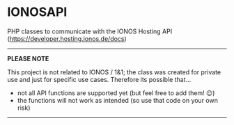 # IONOSAPI
PHP classes to communicate with the IONOS Hosting API (https://developer.hosting.ionos.de/docs)

---
**PLEASE NOTE**

This project is not related to IONOS / 1&1; the class was created for private use and just for specific use cases. Therefore its possible that...
- not all API functions are supported yet (but feel free to add them! 😉)
- the functions will not work as intended (so use that code on your own risk)

---
